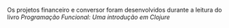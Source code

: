 Os projetos financeiro e conversor foram desenvolvidos durante a leitura do livro _Programação Funcional: Uma introdução em Clojure_